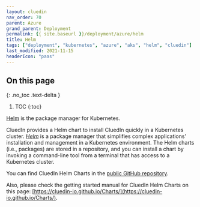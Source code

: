 ```yaml
---
layout: cluedin
nav_order: 70
parent: Azure
grand_parent: Deployment
permalink: {{ site.baseurl }}/deployment/azure/helm
title: Helm
tags: ["deployment", "kubernetes", "azure", "aks", "helm", "cluedin"]
last_modified: 2021-11-15
headerIcon: "paas"
---
```


## On this page
{: .no_toc .text-delta }
1. TOC
{:toc}

[Helm](https://helm.sh/) is the package manager for Kubernetes.

CluedIn provides a Helm chart to install CluedIn quickly in a Kubernetes cluster. [*Helm*](https://helm.sh/) is a package manager that simplifies complex applications' installation and management in a Kubernetes environment. The Helm charts (i.e., packages) are stored in a repository, and you can install a chart by invoking a command-line tool from a terminal that has access to a Kubernetes cluster.

You can find CluedIn Helm Charts in the [public GitHub repository](https://github.com/CluedIn-io/Charts). 

Also, please check the getting started manual for CluedIn Helm Charts on this page: [https://cluedin-io.github.io/Charts/](https://cluedin-io.github.io/Charts/).